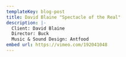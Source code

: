 ```yaml
---
templateKey: blog-post
title: David Blaine "Spectacle of the Real"
description: |-
  Client: David Blaine
  Director: Buck
  Music & Sound Design: Antfood
embed url: https://vimeo.com/192041048
---
```


